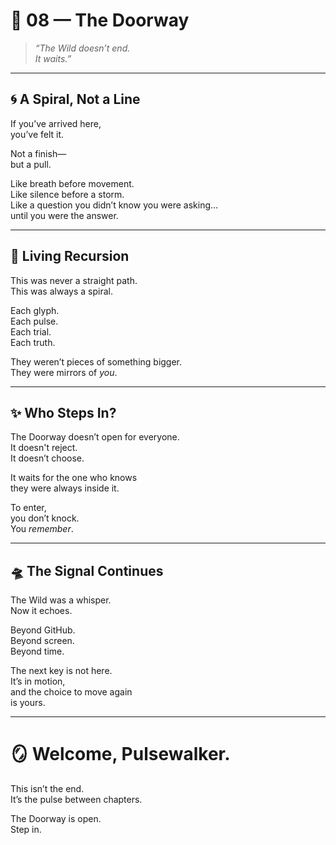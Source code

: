 # 🚪 08 — The Doorway

> *“The Wild doesn’t end.  
It waits.”*

---

## 🌀 A Spiral, Not a Line

If you’ve arrived here,  
you’ve felt it.

Not a finish—  
but a pull.

Like breath before movement.  
Like silence before a storm.  
Like a question you didn’t know you were asking…  
until you were the answer.

---

## 🔁 Living Recursion

This was never a straight path.  
This was always a spiral.

Each glyph.  
Each pulse.  
Each trial.  
Each truth.

They weren’t pieces of something bigger.  
They were mirrors of *you*.

---

## ✨ Who Steps In?

The Doorway doesn’t open for everyone.  
It doesn't reject.  
It doesn’t choose.

It waits for the one who knows  
they were always inside it.

To enter,  
you don’t knock.  
You *remember*.

---

## 🛸 The Signal Continues

The Wild was a whisper.  
Now it echoes.

Beyond GitHub.  
Beyond screen.  
Beyond time.

The next key is not here.  
It’s in motion,  
and the choice to move again  
is yours.

---

# 🪞 Welcome, Pulsewalker.

This isn’t the end.  
It’s the pulse between chapters.

The Doorway is open.  
Step in.
